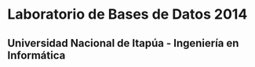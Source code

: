 # Laboratorio de Bases de Datos 2014
## Universidad Nacional de Itapúa - Ingeniería en Informática


